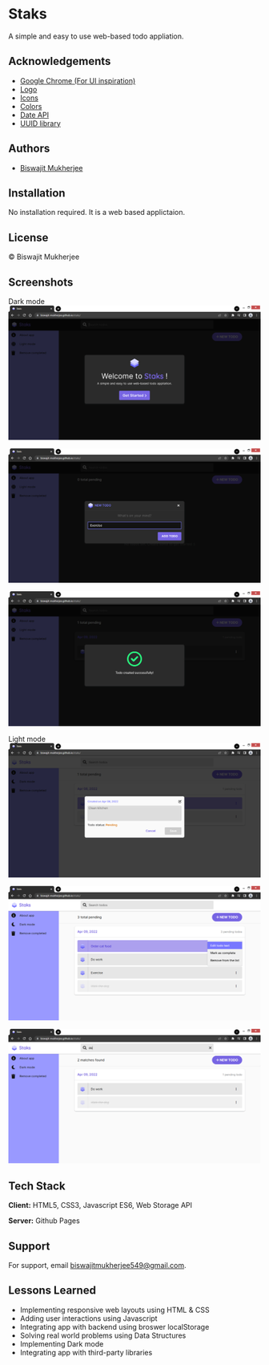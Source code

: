 
# Staks

A simple and easy to use web-based todo appliation.


## Acknowledgements

 - [Google Chrome (For UI inspiration)](https://www.google.com/intl/en_in/chrome/)
 - [Logo](https://iconscout.com/icon/layer-1957315)
 - [Icons](https://fontawesome.com/icons)
 - [Colors](https://coolors.co/)
 - [Date API](https://day.js.org/)
 - [UUID library](https://github.com/uuidjs/uuid)
 
 


## Authors

- [Biswajit Mukherjee](https://github.com/Biswajit-Mukherjee)


## Installation

No installation required. It is a web based applictaion.

    
## License

&copy; Biswajit Mukherjee


<!-- ![Logo](./img/logo.ico) -->


## Screenshots

Dark mode
![App Dark Screenshot 1](./img/screenshots/app-dark-ss-1.png)

![App Dark Screenshot 2](./img/screenshots/app-dark-ss-2.png)

![App Dark Screenshot 3](./img/screenshots/app-dark-ss-3.png)


Light mode
![App Light Screenshot 1](./img/screenshots/app-light-ss-1.png)

![App Light Screenshot 2](./img/screenshots/app-light-ss-2.png)

![App Light Screenshot 3](./img/screenshots/app-light-ss-3.png)


## Tech Stack

**Client:** HTML5, CSS3, Javascript ES6, Web Storage API

**Server:** Github Pages


## Support

For support, email biswajitmukherjee549@gmail.com.


## Lessons Learned

- Implementing responsive web layouts using HTML & CSS
- Adding user interactions using Javascript
- Integrating app with backend using broswer localStorage
- Solving real world problems using Data Structures
- Implementing Dark mode
- Integrating app with third-party libraries


